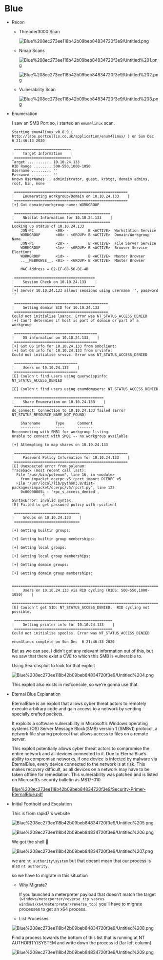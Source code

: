# Blue

- Recon
    - Threader3000 Scan

        ![Blue%208ec273ee118b42b09beb84834720f3e9/Untitled.png](Blue%208ec273ee118b42b09beb84834720f3e9/Untitled.png)

    - Nmap Scans

        ![Blue%208ec273ee118b42b09beb84834720f3e9/Untitled%201.png](Blue%208ec273ee118b42b09beb84834720f3e9/Untitled%201.png)

        ![Blue%208ec273ee118b42b09beb84834720f3e9/Untitled%202.png](Blue%208ec273ee118b42b09beb84834720f3e9/Untitled%202.png)

    - Vulnerability Scan

        ![Blue%208ec273ee118b42b09beb84834720f3e9/Untitled%203.png](Blue%208ec273ee118b42b09beb84834720f3e9/Untitled%203.png)

- Enumeration

    I saw an SMB Port so, i started an `enum4linux` scan.

    ```
    Starting enum4linux v0.8.9 ( http://labs.portcullis.co.uk/application/enum4linux/ ) on Sun Dec  6 21:46:13 2020

     ========================== 
    |    Target Information    |
     ========================== 
    Target ........... 10.10.24.133
    RID Range ........ 500-550,1000-1050
    Username ......... ''
    Password ......... ''
    Known Usernames .. administrator, guest, krbtgt, domain admins, root, bin, none

     ==================================================== 
    |    Enumerating Workgroup/Domain on 10.10.24.133    |
     ==================================================== 
    [+] Got domain/workgroup name: WORKGROUP

     ============================================ 
    |    Nbtstat Information for 10.10.24.133    |
     ============================================ 
    Looking up status of 10.10.24.133
    	JON-PC          <00> -         B <ACTIVE>  Workstation Service
    	WORKGROUP       <00> - <GROUP> B <ACTIVE>  Domain/Workgroup Name
    	JON-PC          <20> -         B <ACTIVE>  File Server Service
    	WORKGROUP       <1e> - <GROUP> B <ACTIVE>  Browser Service Elections
    	WORKGROUP       <1d> -         B <ACTIVE>  Master Browser
    	..__MSBROWSE__. <01> - <GROUP> B <ACTIVE>  Master Browser

    	MAC Address = 02-EF-88-56-BC-4D

     ===================================== 
    |    Session Check on 10.10.24.133    |
     ===================================== 
    [+] Server 10.10.24.133 allows sessions using username '', password ''

     =========================================== 
    |    Getting domain SID for 10.10.24.133    |
     =========================================== 
    Could not initialise lsarpc. Error was NT_STATUS_ACCESS_DENIED
    [+] Can't determine if host is part of domain or part of a workgroup

     ====================================== 
    |    OS information on 10.10.24.133    |
     ====================================== 
    [+] Got OS info for 10.10.24.133 from smbclient: 
    [+] Got OS info for 10.10.24.133 from srvinfo:
    Could not initialise srvsvc. Error was NT_STATUS_ACCESS_DENIED

     ============================= 
    |    Users on 10.10.24.133    |
     ============================= 
    [E] Couldn't find users using querydispinfo: NT_STATUS_ACCESS_DENIED

    [E] Couldn't find users using enumdomusers: NT_STATUS_ACCESS_DENIED

     ========================================= 
    |    Share Enumeration on 10.10.24.133    |
     ========================================= 
    do_connect: Connection to 10.10.24.133 failed (Error NT_STATUS_RESOURCE_NAME_NOT_FOUND)

    	Sharename       Type      Comment
    	---------       ----      -------
    Reconnecting with SMB1 for workgroup listing.
    Unable to connect with SMB1 -- no workgroup available

    [+] Attempting to map shares on 10.10.24.133

     ==================================================== 
    |    Password Policy Information for 10.10.24.133    |
     ==================================================== 
    [E] Unexpected error from polenum:
    Traceback (most recent call last):
      File "/usr/bin/polenum", line 16, in <module>
        from impacket.dcerpc.v5.rpcrt import DCERPC_v5
      File "/usr/local/lib/python3.8/dist-packages/impacket/dcerpc/v5/rpcrt.py", line 122
        0x00000005L : 'rpc_s_access_denied',
                  ^
    SyntaxError: invalid syntax
    [E] Failed to get password policy with rpcclient

     ============================== 
    |    Groups on 10.10.24.133    |
     ============================== 

    [+] Getting builtin groups:

    [+] Getting builtin group memberships:

    [+] Getting local groups:

    [+] Getting local group memberships:

    [+] Getting domain groups:

    [+] Getting domain group memberships:

     ======================================================================= 
    |    Users on 10.10.24.133 via RID cycling (RIDS: 500-550,1000-1050)    |
     ======================================================================= 
    [E] Couldn't get SID: NT_STATUS_ACCESS_DENIED.  RID cycling not possible.

     ============================================= 
    |    Getting printer info for 10.10.24.133    |
     ============================================= 
    Could not initialise spoolss. Error was NT_STATUS_ACCESS_DENIED

    enum4linux complete on Sun Dec  6 21:46:33 2020
    ```

    But as we can see, I didn't got any relevant information out of this, but we saw that there exist a CVE to which this SMB is vulnerable to.

    Using Searchsploit to look for that exploit

    ![Blue%208ec273ee118b42b09beb84834720f3e9/Untitled%204.png](Blue%208ec273ee118b42b09beb84834720f3e9/Untitled%204.png)

    This exploit also exists in msfconsole, so we're gonna use that.

- Eternal Blue Explanation

    EternalBlue is an exploit that allows cyber threat actors to remotely execute arbitrary code and gain access to a network by sending specially crafted packets. 

    It exploits a software vulnerability in Microsoft’s Windows operating systems (OS) Server Message Block(SMB) version 1 (SMBv1) protocol, a network file sharing protocol that allows access to files on a remote server. 

    This exploit potentially allows cyber threat actors to compromise the entire network and all devices connected to it. Due to EternalBlue’s ability to compromise networks, if one device is infected by malware via EternalBlue, every device connected to the network is at risk. This makes recovery difficult, as all devices on a network may have to be taken offline for remediation. This vulnerability was patched and is listed on Microsoft’s security bulletin as MS17-010

    [Blue%208ec273ee118b42b09beb84834720f3e9/Security-Primer-EternalBlue.pdf](Blue%208ec273ee118b42b09beb84834720f3e9/Security-Primer-EternalBlue.pdf)

- Initial Foothold and Escalation

    This is from rapid7's website

    ![Blue%208ec273ee118b42b09beb84834720f3e9/Untitled%205.png](Blue%208ec273ee118b42b09beb84834720f3e9/Untitled%205.png)

    ![Blue%208ec273ee118b42b09beb84834720f3e9/Untitled%206.png](Blue%208ec273ee118b42b09beb84834720f3e9/Untitled%206.png)

    We got the shell 🙂

    ![Blue%208ec273ee118b42b09beb84834720f3e9/Untitled%207.png](Blue%208ec273ee118b42b09beb84834720f3e9/Untitled%207.png)

    we are `nt authority\system` but that doesnt mean that our process is also `nt authority`,

    so we have to migrate in this situation

    - Why Migrate?

        If you launched a meterpreter payload that doesn't match the target `(windows/meterperter/reverse_tcp vesrus windows/x64/meterpreter/reverse_tcp)` you'll have to migrate processes to get an x64 process.

    - List Processes

    ![Blue%208ec273ee118b42b09beb84834720f3e9/Untitled%208.png](Blue%208ec273ee118b42b09beb84834720f3e9/Untitled%208.png)

    Find a process towards the bottom of this list that is running at NT AUTHORITY\SYSTEM and write down the process id (far left column).

    ![Blue%208ec273ee118b42b09beb84834720f3e9/Untitled%209.png](Blue%208ec273ee118b42b09beb84834720f3e9/Untitled%209.png)